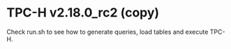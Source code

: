 # TPC-H v2.18.0_rc2 (copy)

Check run.sh to see how to generate queries, load tables and execute TPC-H.
